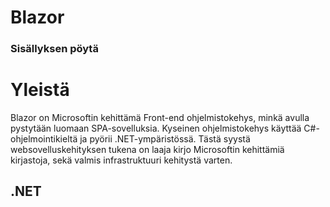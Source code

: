 # Blazor

### Sisällyksen pöytä

# Yleistä
Blazor on Microsoftin kehittämä Front-end ohjelmistokehys, minkä avulla pystytään luomaan SPA-sovelluksia. Kyseinen ohjelmistokehys käyttää C#-ohjelmointikieltä ja pyörii .NET-ympäristössä. Tästä syystä websovelluskehityksen tukena on laaja kirjo Microsoftin kehittämiä kirjastoja, sekä valmis infrastruktuuri kehitystä varten. 

## .NET